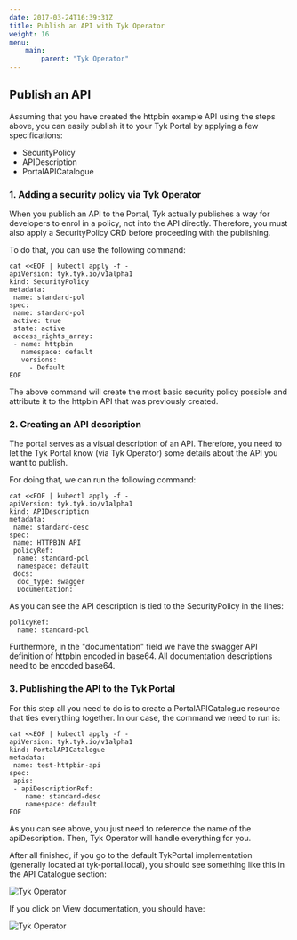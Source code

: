 ```yaml
---
date: 2017-03-24T16:39:31Z
title: Publish an API with Tyk Operator
weight: 16
menu:
    main:
        parent: "Tyk Operator"
---
```


## Publish an API

Assuming that you have created the httpbin example API using the steps above, you can easily publish it to your Tyk Portal by applying a few specifications:

- SecurityPolicy 
- APIDescription 
- PortalAPICatalogue 

### 1. Adding a security policy via Tyk Operator

When you publish an API to the Portal, Tyk actually publishes a way for developers to enrol in a policy, not into the API directly. Therefore, you must also apply a SecurityPolicy CRD before proceeding with the publishing.

To do that, you can use the following command:

```
cat <<EOF | kubectl apply -f -
apiVersion: tyk.tyk.io/v1alpha1
kind: SecurityPolicy
metadata:
 name: standard-pol
spec:
 name: standard-pol
 active: true
 state: active
 access_rights_array:
 - name: httpbin
   namespace: default
   versions:
     - Default
EOF
```

The above command will create the most basic security policy possible and attribute it to the httpbin API that was previously created.

### 2. Creating an API description

The portal serves as a visual description of an API. Therefore, you need to let the Tyk Portal know (via Tyk Operator) some details about the API you want to publish.

For doing that, we can run the following command:

```
cat <<EOF | kubectl apply -f -
apiVersion: tyk.tyk.io/v1alpha1
kind: APIDescription
metadata:
 name: standard-desc
spec:
 name: HTTPBIN API
 policyRef:
  name: standard-pol
  namespace: default
 docs: 
  doc_type: swagger
  Documentation: 
```

As you can see the API description is tied to the SecurityPolicy in the lines:

```
policyRef:
  name: standard-pol
```

Furthermore, in the "documentation" field we have the swagger API definition of httpbin encoded in base64. All documentation descriptions need to be encoded base64.

### 3. Publishing the API to the Tyk Portal

For this step all you need to do is to create a PortalAPICatalogue resource that ties everything together. In our case, the command we need to run is:

```
cat <<EOF | kubectl apply -f -
apiVersion: tyk.tyk.io/v1alpha1
kind: PortalAPICatalogue
metadata:
 name: test-httpbin-api
spec:
 apis:
 - apiDescriptionRef:
    name: standard-desc
    namespace: default
EOF
```

As you can see above, you just need to reference the name of the apiDescription. Then, Tyk Operator will handle everything for you.

After all finished, if you go to the default TykPortal implementation (generally located at tyk-portal.local), you should see something like this in the API Catalogue section:

![Tyk Operator](/docs/img/2.10/tyk_operator0.png)



If you click on View documentation, you should have:

![Tyk Operator](/docs/img/2.10/tyk_operator1.png)

